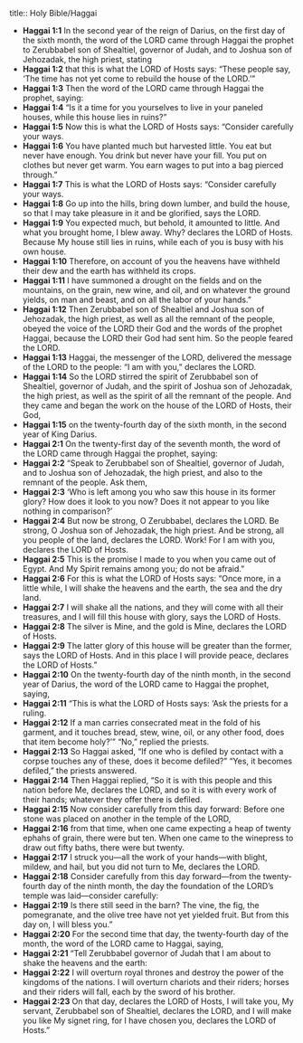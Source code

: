 title:: Holy Bible/Haggai

- **Haggai 1:1**
In the second year of the reign of Darius, on the first day of the sixth month, the word of the LORD came through Haggai the prophet to Zerubbabel son of Shealtiel, governor of Judah, and to Joshua son of Jehozadak, the high priest, stating
- **Haggai 1:2**
that this is what the LORD of Hosts says: “These people say, ‘The time has not yet come to rebuild the house of the LORD.’”
- **Haggai 1:3**
Then the word of the LORD came through Haggai the prophet, saying:
- **Haggai 1:4**
“Is it a time for you yourselves to live in your paneled houses, while this house lies in ruins?”
- **Haggai 1:5**
Now this is what the LORD of Hosts says: “Consider carefully your ways.
- **Haggai 1:6**
You have planted much but harvested little. You eat but never have enough. You drink but never have your fill. You put on clothes but never get warm. You earn wages to put into a bag pierced through.”
- **Haggai 1:7**
This is what the LORD of Hosts says: “Consider carefully your ways.
- **Haggai 1:8**
Go up into the hills, bring down lumber, and build the house, so that I may take pleasure in it and be glorified, says the LORD.
- **Haggai 1:9**
You expected much, but behold, it amounted to little. And what you brought home, I blew away. Why? declares the LORD of Hosts. Because My house still lies in ruins, while each of you is busy with his own house.
- **Haggai 1:10**
Therefore, on account of you the heavens have withheld their dew and the earth has withheld its crops.
- **Haggai 1:11**
I have summoned a drought on the fields and on the mountains, on the grain, new wine, and oil, and on whatever the ground yields, on man and beast, and on all the labor of your hands.”
- **Haggai 1:12**
Then Zerubbabel son of Shealtiel and Joshua son of Jehozadak, the high priest, as well as all the remnant of the people, obeyed the voice of the LORD their God and the words of the prophet Haggai, because the LORD their God had sent him. So the people feared the LORD.
- **Haggai 1:13**
Haggai, the messenger of the LORD, delivered the message of the LORD to the people: “I am with you,” declares the LORD.
- **Haggai 1:14**
So the LORD stirred the spirit of Zerubbabel son of Shealtiel, governor of Judah, and the spirit of Joshua son of Jehozadak, the high priest, as well as the spirit of all the remnant of the people. And they came and began the work on the house of the LORD of Hosts, their God,
- **Haggai 1:15**
on the twenty-fourth day of the sixth month, in the second year of King Darius.
- **Haggai 2:1**
On the twenty-first day of the seventh month, the word of the LORD came through Haggai the prophet, saying:
- **Haggai 2:2**
“Speak to Zerubbabel son of Shealtiel, governor of Judah, and to Joshua son of Jehozadak, the high priest, and also to the remnant of the people. Ask them,
- **Haggai 2:3**
‘Who is left among you who saw this house in its former glory? How does it look to you now? Does it not appear to you like nothing in comparison?’
- **Haggai 2:4**
But now be strong, O Zerubbabel, declares the LORD. Be strong, O Joshua son of Jehozadak, the high priest. And be strong, all you people of the land, declares the LORD. Work! For I am with you, declares the LORD of Hosts.
- **Haggai 2:5**
This is the promise I made to you when you came out of Egypt. And My Spirit remains among you; do not be afraid.”
- **Haggai 2:6**
For this is what the LORD of Hosts says: “Once more, in a little while, I will shake the heavens and the earth, the sea and the dry land.
- **Haggai 2:7**
I will shake all the nations, and they will come with all their treasures, and I will fill this house with glory, says the LORD of Hosts.
- **Haggai 2:8**
The silver is Mine, and the gold is Mine, declares the LORD of Hosts.
- **Haggai 2:9**
The latter glory of this house will be greater than the former, says the LORD of Hosts. And in this place I will provide peace, declares the LORD of Hosts.”
- **Haggai 2:10**
On the twenty-fourth day of the ninth month, in the second year of Darius, the word of the LORD came to Haggai the prophet, saying,
- **Haggai 2:11**
“This is what the LORD of Hosts says: ‘Ask the priests for a ruling.
- **Haggai 2:12**
If a man carries consecrated meat in the fold of his garment, and it touches bread, stew, wine, oil, or any other food, does that item become holy?’” “No,” replied the priests.
- **Haggai 2:13**
So Haggai asked, “If one who is defiled by contact with a corpse touches any of these, does it become defiled?” “Yes, it becomes defiled,” the priests answered.
- **Haggai 2:14**
Then Haggai replied, “So it is with this people and this nation before Me, declares the LORD, and so it is with every work of their hands; whatever they offer there is defiled.
- **Haggai 2:15**
Now consider carefully from this day forward: Before one stone was placed on another in the temple of the LORD,
- **Haggai 2:16**
from that time, when one came expecting a heap of twenty ephahs of grain, there were but ten. When one came to the winepress to draw out fifty baths, there were but twenty.
- **Haggai 2:17**
I struck you—all the work of your hands—with blight, mildew, and hail, but you did not turn to Me, declares the LORD.
- **Haggai 2:18**
Consider carefully from this day forward—from the twenty-fourth day of the ninth month, the day the foundation of the LORD’s temple was laid—consider carefully:
- **Haggai 2:19**
Is there still seed in the barn? The vine, the fig, the pomegranate, and the olive tree have not yet yielded fruit. But from this day on, I will bless you.”
- **Haggai 2:20**
For the second time that day, the twenty-fourth day of the month, the word of the LORD came to Haggai, saying,
- **Haggai 2:21**
“Tell Zerubbabel governor of Judah that I am about to shake the heavens and the earth:
- **Haggai 2:22**
I will overturn royal thrones and destroy the power of the kingdoms of the nations. I will overturn chariots and their riders; horses and their riders will fall, each by the sword of his brother.
- **Haggai 2:23**
On that day, declares the LORD of Hosts, I will take you, My servant, Zerubbabel son of Shealtiel, declares the LORD, and I will make you like My signet ring, for I have chosen you, declares the LORD of Hosts.”
